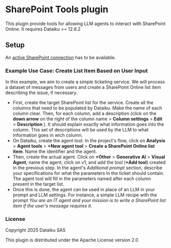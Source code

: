 # SharePoint Tools plugin

This plugin provide tools for allowing LLM agents to interact with SharePoint Online. It requires Dataiku >= 12.6.2

## Setup

An [active SharePoint connection](https://doc.dataiku.com/dss/latest/connecting/sharepoint-online.html) has to be available.

### Example Use Case: Create List Item Based on User Input

In this example, we aim to create a simple ticketing service. We will process a dataset of messages from users and create a SharePoint Online list item describing the issue, if necessary.
- First, create the target SharePoint list for the service. Create all the columns that need to be populated by Dataiku. Make the name of each column clear. Then, for each column, add a description (click on the **down arrow** on the right of the column name > **Column settings** > **Edit** > **Description** ). It should explain exactly what information goes into the column. This set of descriptions will be used by the LLM to what information goes in wich column.
- On Dataiku, create the agent tool. In the project's flow, click on **Analysis** > **Agent tools** > **+New agent tool** > **Create a SharePoint Online list item**. Name the identifier and the agent.
- Then, create the actual agent. Click on **+Other** > **Generative AI** > **Visual Agent**, name the agent, click on v1, and add the tool (**+Add tool**) created in the previous step. In the agent's *Additional prompt* section, describe your specifications for what the parameters in the ticket should contain. The agent tool will fill in the parameters named after each column present in the target list.
- Once this is done, the agent can be used in place of an LLM in your prompt and LLM settings. For instance, a simple LLM recipe with the prompt *You are an IT agent and your mission is to write a SharePoint list item if the user's message requires it.*

### License

Copyright 2025 Dataiku SAS

This plugin is distributed under the Apache License version 2.0